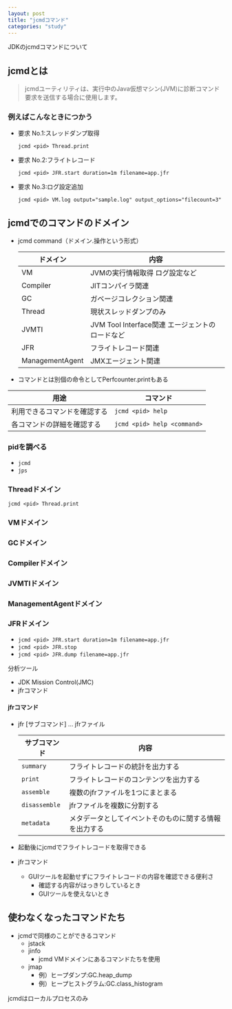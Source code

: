 ```yaml
---
layout: post
title: "jcmdコマンド"
categories: "study"
---
```


JDKのjcmdコマンドについて


## jcmdとは

> jcmdユーティリティは、実行中のJava仮想マシン(JVM)に診断コマンド要求を送信する場合に使用します。

### 例えばこんなときにつかう

- 要求 No.1:スレッドダンプ取得
    ```
    jcmd <pid> Thread.print
    ```

- 要求 No.2:フライトレコード
    ```
    jcmd <pid> JFR.start duration=1m filename=app.jfr
    ```

- 要求 No.3:ログ設定追加
    ```
    jcmd <pid> VM.log output="sample.log" output_options="filecount=3"
    ```

## jcmdでのコマンドのドメイン

- jcmd <pid> command（ドメイン.操作という形式）

  | ドメイン            | 内容                                |
  |-----------------|-----------------------------------|
  | VM              | JVMの実行情報取得 ログ設定など                 |
  | Compiler        | JITコンパイラ関連                        |
  | GC              | ガベージコレクション関連                      |
  | Thread          | 現状スレッドダンプのみ                       |
  | JVMTI           | JVM Tool Interface関連 エージェントのロードなど |
  | JFR             | フライトレコード関連                        |
  | ManagementAgent | JMXエージェント関連                       |

- コマンドとは別個の命令としてPerfcounter.printもある

| 用途             | コマンド                        |
|----------------|-----------------------------|
| 利用できるコマンドを確認する | `jcmd <pid> help`           |
| 各コマンドの詳細を確認する  | `jcmd <pid> help <command>` |

### pidを調べる

- `jcmd`
- `jps`

### Threadドメイン

`jcmd <pid> Thread.print`

### VMドメイン

### GCドメイン

### Compilerドメイン

### JVMTIドメイン

### ManagementAgentドメイン

### JFRドメイン

- `jcmd <pid> JFR.start duration=1m filename=app.jfr`
- `jcmd <pid> JFR.stop`
- `jcmd <pid> JFR.dump filename=app.jfr`

分析ツール

- JDK Mission Control(JMC)
- jfrコマンド

#### jfrコマンド

- jfr [サブコマンド] ... jfrファイル

  | サブコマンド        | 内容                          |
  |---------------|-----------------------------|
  | `summary`     | フライトレコードの統計を出力する            |
  | `print`       | フライトレコードのコンテンツを出力する         |
  | `assemble`    | 複数のjfrファイルを1つにまとまる          |
  | `disassemble` | jfrファイルを複数に分割する             |
  | `metadata`    | メタデータとしてイベントそのものに関する情報を出力する |

- 起動後にjcmdでフライトレコードを取得できる
- jfrコマンド
    - GUIツールを起動せずにフライトレコードの内容を確認できる便利さ
        - 確認する内容がはっきりしているとき
        - GUIツールを使えないとき

## 使わなくなったコマンドたち

- jcmdで同様のことができるコマンド
    - jstack
    - jinfo
        - jcmd VMドメインにあるコマンドたちを使用
    - jmap
        - 例）ヒープダンプ:GC.heap_dump<filename>
        - 例）ヒープヒストグラム:GC.class_histogram

jcmdはローカルプロセスのみ
